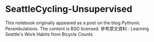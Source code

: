 # SeattleCycling-Unsupervised
This notebook originally appeared as a post on the blog Pythonic Perambulations. The content is BSD licensed.
參考原文資料 : Learning Seattle's Work Habits from Bicycle Counts
